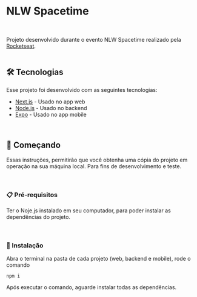 # NLW Spacetime
<br/>

Projeto desenvolvido durante o evento NLW Spacetime realizado pela <a href="https://www.rocketseat.com.br/ ">Rocketseat</a>.
<br/><br/>

## 🛠️ Tecnologias

Esse projeto foi desenvolvido com as seguintes tecnologias:

* [Next.js](https://nextjs.org/) - Usado no app web
* [Node.js](https://nodejs.org/en) - Usado no backend
* [Expo](https://expo.dev/) - Usado no app mobile

<br/>

## 🚀 Começando

Essas instruções, permitirão que você obtenha uma cópia do projeto em operação na sua máquina local. Para fins de desenvolvimento e teste.
<br/><br/><br/>

### 📋 Pré-requisitos

Ter o Noje.js instalado em seu computador, para poder instalar as dependências do projeto.
<br/><br/><br/>

### 🔧 Instalação

Abra o terminal na pasta de cada projeto (web, backend e mobile), rode o comando

```
npm i
```
Após executar o comando, aguarde instalar todas as dependências.
<br/><br/><br/>